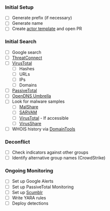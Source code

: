 ### Initial Setup
- [ ] Generate prefix (if necessary)
- [ ] Generate name
- [ ] Create [actor template](/templates/actor.json) and open PR

### Initial Search
- [ ] Google search
- [ ] [ThreatConnect](http://threatconnect.com)
- [ ] [VirusTotal](https://www.virustotal.com)
    - [ ] Hashes
    - [ ] URLs
    - [ ] IPs
    - [ ] Domains
- [ ] [PassiveTotal](https://www.passivetotal.org)
- [ ] [OpenDNS Umbrella](https://sgraph.opendns.com/main)
- [ ] Look for malware samples
    - [ ] [MalShare](http://malshare.com)
    - [ ] [SARVAM](http://sarvam.ece.ucsb.edu/home)
    - [ ] [VirusTotal](https://www.virustotal.com) - If accessible
    - [ ] [VirusShare](http://virusshare.com)
- [ ] WHOIS history via [DomainTools](http://domaintools.com)

### Deconflict
- [ ] Check indicators against other groups
- [ ] Identify alternative group names (CrowdStrike)

### Ongoing Monitoring
- [ ] Set up Google Alerts
- [ ] Set up PassiveTotal Monitoring
- [ ] Set up [Scumblr](https://github.com/netflix/scumblr)
- [ ] Write YARA rules
- [ ] Deploy detections
